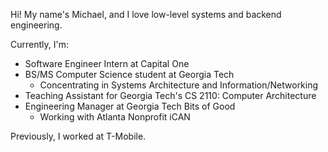 Hi! My name's Michael, and I love low-level systems and backend engineering.

Currently, I'm:

- Software Engineer Intern at Capital One
- BS/MS Computer Science student at Georgia Tech
	- Concentrating in Systems Architecture and Information/Networking
- Teaching Assistant for Georgia Tech's CS 2110: Computer Architecture
- Engineering Manager at Georgia Tech Bits of Good
	- Working with Atlanta Nonprofit iCAN

Previously, I worked at T-Mobile.

